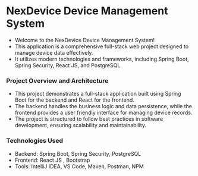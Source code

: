 # NexDevice Device Management System

- Welcome to the NexDevice Device Management System!
- This application is a comprehensive full-stack web project designed to manage device data effectively.
- It utilizes modern technologies and frameworks, including Spring Boot, Spring Security, React JS, and PostgreSQL.


### Project Overview and Architecture
- This project demonstrates a full-stack application built using Spring Boot for the backend and React for the frontend.
- The backend handles the business logic and data persistence, while the frontend provides a user friendly interface for managing device records.
- The project is structured to follow best practices in software development, ensuring scalability and maintainability.


### Technologies Used
- Backend: Spring Boot, Spring Security, PostgreSQL
- Frontend: React JS , Bootstrap
- Tools: IntelliJ IDEA, VS Code, Maven, Postman, NPM

